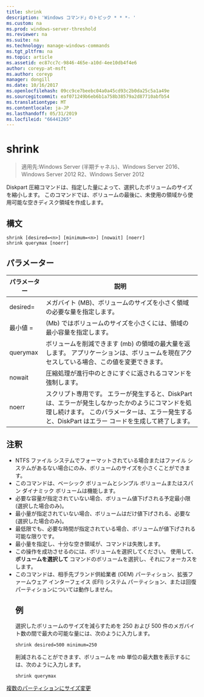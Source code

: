 ```yaml
---
title: shrink
description: 'Windows コマンド」のトピック * * *- '
ms.custom: na
ms.prod: windows-server-threshold
ms.reviewer: na
ms.suite: na
ms.technology: manage-windows-commands
ms.tgt_pltfrm: na
ms.topic: article
ms.assetid: ec87cc7c-9846-465e-a10d-4ee10db4f4e6
author: coreyp-at-msft
ms.author: coreyp
manager: dongill
ms.date: 10/16/2017
ms.openlocfilehash: 09cc9ce7beebc04a0a45cd93c2b0da25c5a1a49e
ms.sourcegitcommit: eaf071249b6eb6b1a758b38579a2d87710abfb54
ms.translationtype: MT
ms.contentlocale: ja-JP
ms.lasthandoff: 05/31/2019
ms.locfileid: "66441265"
---
```

# <a name="shrink"></a>shrink

>適用先:Windows Server (半期チャネル)、Windows Server 2016、Windows Server 2012 R2、Windows Server 2012

Diskpart 圧縮コマンドは、指定した量によって、選択したボリュームのサイズを縮小します。 このコマンドでは、ボリュームの最後に、未使用の領域から使用可能な空きディスク領域を作成します。

## <a name="syntax"></a>構文
```
shrink [desired=<n>] [minimum=<n>] [nowait] [noerr]
shrink querymax [noerr]
```
## <a name="parameters"></a>パラメーター

|  パラメーター  |                                                                                             説明                                                                                              |
|-------------|------------------------------------------------------------------------------------------------------------------------------------------------------------------------------------------------------|
| desired=<n> |                                                     メガバイト (MB)、ボリュームのサイズを小さく領域の必要な量を指定します。                                                     |
| 最小値 =<n> |                                                           (Mb) ではボリュームのサイズを小さくには、領域の最小容量を指定します。                                                           |
|  querymax   |                       ボリュームを削減できます (mb) の領域の最大量を返します。 アプリケーションは、ボリュームを現在アクセスしている場合、この値を変更できます。                        |
|   nowait    |                                                       圧縮処理が進行中のときにすぐに返されるコマンドを強制します。                                                        |
|    noerr    | スクリプト専用です。 エラーが発生すると、DiskPart は、エラーが発生しなかったかのようにコマンドを処理し続けます。 このパラメーターは、エラー発生すると、DiskPart はエラー コードを生成して終了します。 |

## <a name="remarks"></a>注釈
- NTFS ファイル システムでフォーマットされている場合またはファイル システムがあるない場合にのみ、ボリュームのサイズを小さくことができます。
- このコマンドは、ベーシック ボリュームとシンプル ボリュームまたはスパン ダイナミック ボリュームは機能します。
- 必要な容量が指定されていない場合、ボリューム値下げされる予定最小限 (選択した場合のみ)。
- 最小量が指定されていない場合、ボリュームはだけ値下げされる、必要な (選択した場合のみ)。
- 最低限でも、必要な時間が指定されている場合、ボリュームが値下げされる可能な限りです。
- 最小量を指定し、十分な空き領域が、コマンドは失敗します。
- この操作を成功させるのには、ボリュームを選択してください。 使用して、 **ボリュームを選択して** コマンドのボリュームを選択し、それにフォーカスをします。
- このコマンドは、相手先ブランド供給業者 (OEM) パーティション、拡張ファームウェア インターフェイス (EFI) システム パーティション、または回復パーティションについては動作しません。
  ## <a name="BKMK_examples"></a>例
  選択したボリュームのサイズを減らすためを 250 および 500 件のメガバイト数の間で最大の可能な量には、次のように入力します。
  ```
  shrink desired=500 minimum=250
  ```
  削減されることができます、ボリュームを mb 単位の最大数を表示するには、次のように入力します。
  ```
  shrink querymax
  ```

[複数のパーティションにサイズ変更](https://technet.microsoft.com/library/hh848680.aspx)
